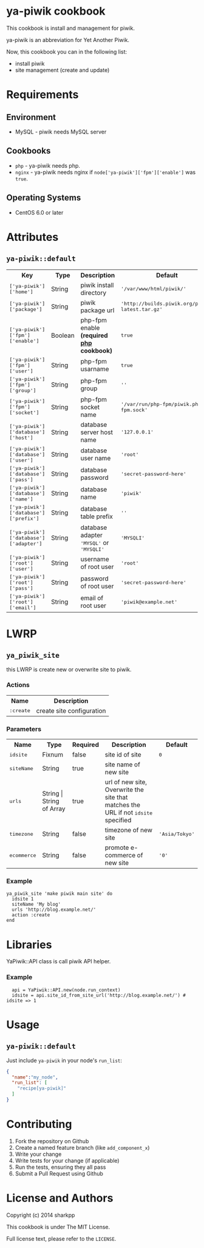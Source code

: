 ya-piwik cookbook
=================

This cookbook is install and management for piwik.

ya-piwik is an abbreviation for Yet Another Piwik.

Now, this cookbook you can in the following list:

* install piwik
* site management (create and update)

Requirements
============

## Environment 

- MySQL - piwik needs MySQL server

## Cookbooks

- `php` - ya-piwik needs php.
- `nginx` - ya-piwik needs nginx if `node['ya-piwik']['fpm']['enable']` was `true`.

## Operating Systems

* CentOS 6.0 or later

Attributes
==========

## `ya-piwik::default`

<table>
  <tr>
    <th>Key</th>
    <th>Type</th>
    <th>Description</th>
    <th>Default</th>
  </tr>
  <tr>
    <td><tt>['ya-piwik']['home']</tt></td>
    <td>String</td>
    <td>piwik install directory</td>
    <td><tt>'/var/www/html/piwik/'</tt></td>
  </tr>
  <tr>
    <td><tt>['ya-piwik']['package']</tt></td>
    <td>String</td>
    <td>piwik package url</td>
    <td><tt>'http://builds.piwik.org/piwik-latest.tar.gz'</tt></td>
  </tr>
  <tr>
    <td><tt>['ya-piwik']['fpm']['enable']</tt></td>
    <td>Boolean</td>
    <td>php-fpm enable <strong>(required <a href="https://github.com/priestjim/chef-php">php</a> cookbook)</strong></td>
    <td><tt>true</tt></td>
  </tr>
  <tr>
    <td><tt>['ya-piwik']['fpm']['user']</tt></td>
    <td>String</td>
    <td>php-fpm usarname</td>
    <td><tt>true</tt></td>
  </tr>
  <tr>
    <td><tt>['ya-piwik']['fpm']['group']</tt></td>
    <td>String</td>
    <td>php-fpm group</td>
    <td><tt>''</tt></td>
  </tr>
  <tr>
    <td><tt>['ya-piwik']['fpm']['socket']</tt></td>
    <td>String</td>
    <td>php-fpm socket name</td>
    <td><tt>'/var/run/php-fpm/piwik.php-fpm.sock'</tt></td>
  </tr>
  <tr>
    <td><tt>['ya-piwik']['database']['host']</tt></td>
    <td>String</td>
    <td>database server host name</td>
    <td><tt>'127.0.0.1'</tt></td>
  </tr>
  <tr>
    <td><tt>['ya-piwik']['database']['user']</tt></td>
    <td>String</td>
    <td>database user name</td>
    <td><tt>'root'</tt></td>
  </tr>
  <tr>
    <td><tt>['ya-piwik']['database']['pass']</tt></td>
    <td>String</td>
    <td>database password</td>
    <td><tt>'secret-password-here'</tt></td>
  </tr>
  <tr>
    <td><tt>['ya-piwik']['database']['name']</tt></td>
    <td>String</td>
    <td>database name</td>
    <td><tt>'piwik'</tt></td>
  </tr>
  <tr>
    <td><tt>['ya-piwik']['database']['prefix']</tt></td>
    <td>String</td>
    <td>database table prefix</td>
    <td><tt>''</tt></td>
  </tr>
  <tr>
    <td><tt>['ya-piwik']['database']['adapter']</tt></td>
    <td>String</td>
    <td>database adapter <tt>'MYSQL'</tt> or <tt>'MYSQLI'</tt></td>
    <td><tt>'MYSQLI'</tt></td>
  </tr>
  <tr>
    <td><tt>['ya-piwik']['root']['user']</tt></td>
    <td>String</td>
    <td>username of root user</td>
    <td><tt>'root'</tt></td>
  </tr>
  <tr>
    <td><tt>['ya-piwik']['root']['pass']</tt></td>
    <td>String</td>
    <td>password of root user</td>
    <td><tt>'secret-password-here'</tt></td>
  </tr>
  <tr>
    <td><tt>['ya-piwik']['root']['email']</tt></td>
    <td>String</td>
    <td>email of root user</td>
    <td><tt>'piwik@example.net'</tt></td>
  </tr>
</table>

LWRP
====

## `ya_piwik_site`

this LWRP is create new or overwrite site to piwik.


### Actions

<table>
  <tr>
    <th>Name</th>
    <th>Description</th>
  </tr>
  <tr>
    <td><tt>:create</tt></td>
    <td>create site configuration</td>
  </tr>
</table>

### Parameters

<table>
  <tr>
    <th>Name</th>
    <th>Type</th>
    <th>Required</th>
    <th>Description</th>
    <th>Default</th>
  </tr>
  <tr>
    <td><tt>idsite</tt></td>
    <td>Fixnum</td>
    <td>false</td>
    <td>site id of site</td>
    <td><tt>0</tt></td>
  </tr>
  <tr>
    <td><tt>siteName</tt></td>
    <td>String</td>
    <td>true</td>
    <td>site name of new site</td>
    <td><tt> </tt></td>
  </tr>
  <tr>
    <td><tt>urls</tt></td>
    <td>String | String of Array</td>
    <td>true</td>
    <td>url of new site, Overwrite the site that matches the URL if not <tt>idsite</tt> specified</td>
    <td><tt> </tt></td>
  </tr>
  <tr>
    <td><tt>timezone</tt></td>
    <td>String</td>
    <td>false</td>
    <td>timezone of new site</td>
    <td><tt>'Asia/Tokyo'</tt></td>
  </tr>
  <tr>
    <td><tt>ecommerce</tt></td>
    <td>String</td>
    <td>false</td>
    <td>promote e-commerce of new site</td>
    <td><tt>'0'</tt></td>
  </tr>
</table>

### Example

```
ya_piwik_site 'make piwik main site' do
  idsite 1
  siteName 'My blog'
  urls 'http://blog.example.net/'
  action :create
end
```

Libraries
=========

YaPiwik::API class is call piwik API helper.

### Example

```
  api = YaPiwik::API.new(node.run_context)
  idsite = api.site_id_from_site_url('http://blog.example.net/') # idsite => 1
```

Usage
=====

## `ya-piwik::default`

Just include `ya-piwik` in your node's `run_list`:

```json
{
  "name":"my_node",
  "run_list": [
    "recipe[ya-piwik]"
  ]
}
```

Contributing
============

1. Fork the repository on Github
2. Create a named feature branch (like `add_component_x`)
3. Write your change
4. Write tests for your change (if applicable)
5. Run the tests, ensuring they all pass
6. Submit a Pull Request using Github

License and Authors
===================

Copyright (c) 2014 sharkpp

This cookbook is under The MIT License.

Full license text, please refer to the `LICENSE`.
